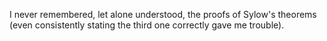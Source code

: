 I never remembered, let alone understood, the proofs of Sylow's theorems (even consistently stating the third one correctly gave me trouble).